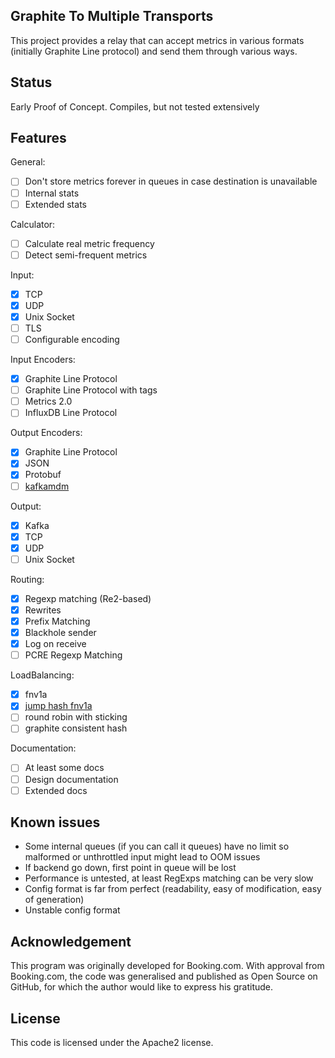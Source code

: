 Graphite To Multiple Transports
-----

This project provides a relay that can accept metrics in various formats (initially Graphite Line protocol) and send them through various ways.

Status
------

Early Proof of Concept. Compiles, but not tested extensively

Features
--------

General:
- [ ] Don't store metrics forever in queues in case destination is unavailable
- [ ] Internal stats
- [ ] Extended stats

Calculator:
- [ ] Calculate real metric frequency
- [ ] Detect semi-frequent metrics

Input:
- [X] TCP
- [X] UDP
- [X] Unix Socket
- [ ] TLS
- [ ] Configurable encoding

Input Encoders:
- [X] Graphite Line Protocol
- [ ] Graphite Line Protocol with tags
- [ ] Metrics 2.0
- [ ] InfluxDB Line Protocol

Output Encoders:
- [X] Graphite Line Protocol
- [X] JSON
- [X] Protobuf
- [ ] [kafkamdm](https://github.com/raintank/schema)

Output:
- [X] Kafka
- [X] TCP
- [X] UDP
- [ ] Unix Socket

Routing:
- [X] Regexp matching (Re2-based)
- [X] Rewrites
- [X] Prefix Matching
- [X] Blackhole sender
- [X] Log on receive
- [ ] PCRE Regexp Matching

LoadBalancing:
- [X] fnv1a
- [X] [jump hash fnv1a](https://arxiv.org/abs/1406.2294)
- [ ] round robin with sticking
- [ ] graphite consistent hash

Documentation:
- [ ] At least some docs
- [ ] Design documentation
- [ ] Extended docs

Known issues
------------

- Some internal queues (if you can call it queues) have no limit so malformed or unthrottled input might lead to OOM issues
- If backend go down, first point in queue will be lost
- Performance is untested, at least RegExps matching can be very slow
- Config format is far from perfect (readability, easy of modification, easy of generation)
- Unstable config format

Acknowledgement
---------------

This program was originally developed for Booking.com. With approval from Booking.com, the code was generalised and published as Open Source on GitHub, for which the author would like to express his gratitude.

License
-------

This code is licensed under the Apache2 license.
